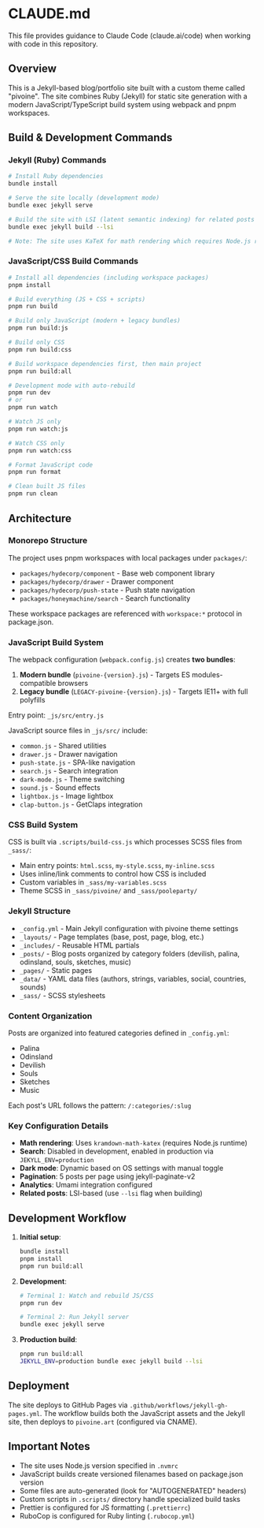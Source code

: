 # CLAUDE.md

This file provides guidance to Claude Code (claude.ai/code) when working with code in this repository.

## Overview

This is a Jekyll-based blog/portfolio site built with a custom theme called "pivoine". The site combines Ruby (Jekyll) for static site generation with a modern JavaScript/TypeScript build system using webpack and pnpm workspaces.

## Build & Development Commands

### Jekyll (Ruby) Commands
```bash
# Install Ruby dependencies
bundle install

# Serve the site locally (development mode)
bundle exec jekyll serve

# Build the site with LSI (latent semantic indexing) for related posts
bundle exec jekyll build --lsi

# Note: The site uses KaTeX for math rendering which requires Node.js runtime
```

### JavaScript/CSS Build Commands
```bash
# Install all dependencies (including workspace packages)
pnpm install

# Build everything (JS + CSS + scripts)
pnpm run build

# Build only JavaScript (modern + legacy bundles)
pnpm run build:js

# Build only CSS
pnpm run build:css

# Build workspace dependencies first, then main project
pnpm run build:all

# Development mode with auto-rebuild
pnpm run dev
# or
pnpm run watch

# Watch JS only
pnpm run watch:js

# Watch CSS only
pnpm run watch:css

# Format JavaScript code
pnpm run format

# Clean built JS files
pnpm run clean
```

## Architecture

### Monorepo Structure
The project uses pnpm workspaces with local packages under `packages/`:
- `packages/hydecorp/component` - Base web component library
- `packages/hydecorp/drawer` - Drawer component
- `packages/hydecorp/push-state` - Push state navigation
- `packages/honeymachine/search` - Search functionality

These workspace packages are referenced with `workspace:*` protocol in package.json.

### JavaScript Build System
The webpack configuration (`webpack.config.js`) creates **two bundles**:
1. **Modern bundle** (`pivoine-{version}.js`) - Targets ES modules-compatible browsers
2. **Legacy bundle** (`LEGACY-pivoine-{version}.js`) - Targets IE11+ with full polyfills

Entry point: `_js/src/entry.js`

JavaScript source files in `_js/src/` include:
- `common.js` - Shared utilities
- `drawer.js` - Drawer navigation
- `push-state.js` - SPA-like navigation
- `search.js` - Search integration
- `dark-mode.js` - Theme switching
- `sound.js` - Sound effects
- `lightbox.js` - Image lightbox
- `clap-button.js` - GetClaps integration

### CSS Build System
CSS is built via `.scripts/build-css.js` which processes SCSS files from `_sass/`:
- Main entry points: `html.scss`, `my-style.scss`, `my-inline.scss`
- Uses inline/link comments to control how CSS is included
- Custom variables in `_sass/my-variables.scss`
- Theme SCSS in `_sass/pivoine/` and `_sass/pooleparty/`

### Jekyll Structure
- `_config.yml` - Main Jekyll configuration with pivoine theme settings
- `_layouts/` - Page templates (base, post, page, blog, etc.)
- `_includes/` - Reusable HTML partials
- `_posts/` - Blog posts organized by category folders (devilish, palina, odinsland, souls, sketches, music)
- `_pages/` - Static pages
- `_data/` - YAML data files (authors, strings, variables, social, countries, sounds)
- `_sass/` - SCSS stylesheets

### Content Organization
Posts are organized into featured categories defined in `_config.yml`:
- Palina
- Odinsland
- Devilish
- Souls
- Sketches
- Music

Each post's URL follows the pattern: `/:categories/:slug`

### Key Configuration Details
- **Math rendering**: Uses `kramdown-math-katex` (requires Node.js runtime)
- **Search**: Disabled in development, enabled in production via `JEKYLL_ENV=production`
- **Dark mode**: Dynamic based on OS settings with manual toggle
- **Pagination**: 5 posts per page using jekyll-paginate-v2
- **Analytics**: Umami integration configured
- **Related posts**: LSI-based (use `--lsi` flag when building)

## Development Workflow

1. **Initial setup**:
   ```bash
   bundle install
   pnpm install
   pnpm run build:all
   ```

2. **Development**:
   ```bash
   # Terminal 1: Watch and rebuild JS/CSS
   pnpm run dev

   # Terminal 2: Run Jekyll server
   bundle exec jekyll serve
   ```

3. **Production build**:
   ```bash
   pnpm run build:all
   JEKYLL_ENV=production bundle exec jekyll build --lsi
   ```

## Deployment

The site deploys to GitHub Pages via `.github/workflows/jekyll-gh-pages.yml`. The workflow builds both the JavaScript assets and the Jekyll site, then deploys to `pivoine.art` (configured via CNAME).

## Important Notes

- The site uses Node.js version specified in `.nvmrc`
- JavaScript builds create versioned filenames based on package.json version
- Some files are auto-generated (look for "AUTOGENERATED" headers)
- Custom scripts in `.scripts/` directory handle specialized build tasks
- Prettier is configured for JS formatting (`.prettierrc`)
- RuboCop is configured for Ruby linting (`.rubocop.yml`)
